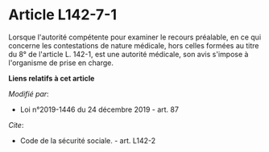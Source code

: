 # Article L142-7-1

Lorsque l'autorité compétente pour examiner le recours préalable, en ce qui concerne les contestations de nature médicale,
hors celles formées au titre du 8° de l'article L. 142-1, est une autorité médicale, son avis s'impose à l'organisme de prise
en charge.

**Liens relatifs à cet article**

_Modifié par_:

  - Loi n°2019-1446 du 24 décembre 2019 - art. 87

_Cite_:

  - Code de la sécurité sociale. - art. L142-2
